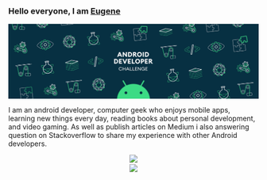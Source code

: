 ### Hello everyone, I am <a href="https://github.com/ezatpanah"> Eugene </a>

<img align="center" alt="wallpaper" src="https://github.com/ezatpanah/ezatpanah/raw/main/android.gif"/>

I am an android developer, computer geek who enjoys mobile apps, learning new things every day, reading books about personal development, and video gaming. As well as publish articles on Medium i also answering question on Stackoverflow to share my experience with other Android developers.

<div align="center" >
      <img src="https://github-readme-stats.vercel.app/api?username=i30mb1&show_icons=true&count_private=true&line_height=40&hide=contribs,prs,issues&count_private=true">
  <br>
      <img src="https://github-readme-stats.vercel.app/api/top-langs/?username=i30mb1&hide=html&layout=compact&show_icons=true&count_private=true">


</div>

<!--
**i30mb1/i30mb1** is a ✨ _special_ ✨ repository because its `README.md` (this file) appears on your GitHub profile.

Here are some ideas to get you started:

- 🔭 I’m currently working on ...
- 🌱 I’m currently learning ...
- 👯 I’m looking to collaborate on ...
- 🤔 I’m looking for help with ...
- 💬 Ask me about ...
- 📫 How to reach me: ...
- 😄 Pronouns: ...
- ⚡ Fun fact: ...
-->
